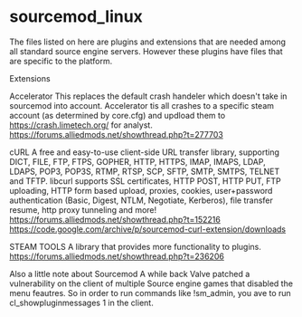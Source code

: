# sourcemod_linux

The files listed on here are plugins and extensions that are needed among all standard source engine servers. However these plugins have files that are specific to the platform.

Extensions

Accelerator
This replaces the default crash handeler which doesn't take in sourcemod into account. Accelerator tis all crashes to a specific steam account (as determined by core.cfg) and updload them to https://crash.limetech.org/ for analyst.
https://forums.alliedmods.net/showthread.php?t=277703

cURL
A free and easy-to-use client-side URL transfer library, supporting DICT, FILE, FTP, FTPS, GOPHER, HTTP, HTTPS, IMAP, IMAPS, LDAP, LDAPS, POP3, POP3S, RTMP, RTSP, SCP, SFTP, SMTP, SMTPS, TELNET and TFTP. libcurl supports SSL certificates, HTTP POST, HTTP PUT, FTP uploading, HTTP form based upload, proxies, cookies, user+password authentication (Basic, Digest, NTLM, Negotiate, Kerberos), file transfer resume, http proxy tunneling and more! 
https://forums.alliedmods.net/showthread.php?t=152216
https://code.google.com/archive/p/sourcemod-curl-extension/downloads

STEAM TOOLS
A library that provides more functionality to plugins. 
https://forums.alliedmods.net/showthread.php?t=236206

Also a little note about Sourcemod
A while back Valve patched a vulnerability on the client of multiple Source engine games that disabled the menu feautres. So in order to run commands like !sm_admin, you ave to run cl_showpluginmessages 1 in the client.